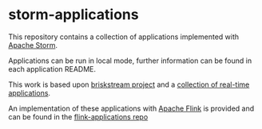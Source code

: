 # storm-applications

This repository contains a collection of applications implemented with [Apache Storm](http://storm.apache.org/).

Applications can be run in local mode, further information can be found in each application README.

This work is based upon [briskstream project](https://github.com/ShuhaoZhangTony/briskstream) and a [collection of real-time applications](https://github.com/mayconbordin/storm-applications).

An implementation of these applications with [Apache Flink](https://ci.apache.org/projects/flink/flink-docs-release-1.7/) is provided and can be found in the [flink-applications repo](https://github.com/alefais/flink-applications)